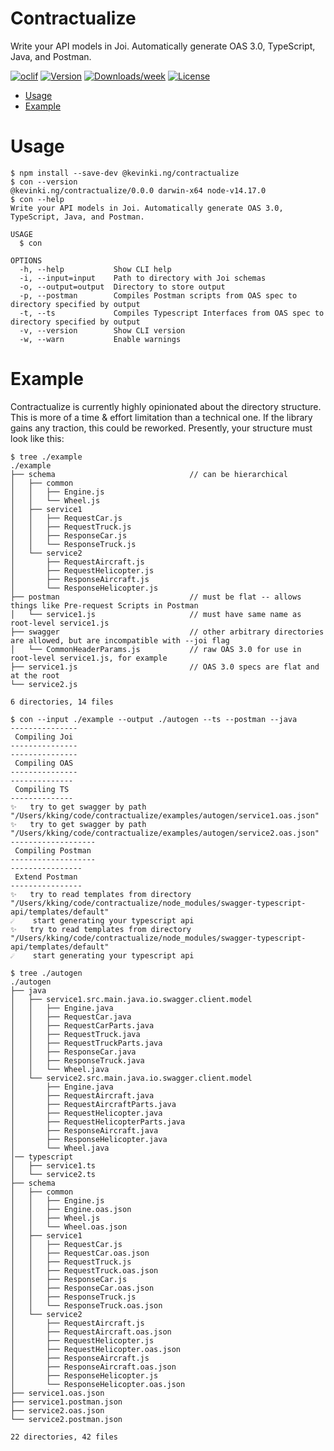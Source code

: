 Contractualize
==============

Write your API models in Joi. Automatically generate OAS 3.0, TypeScript, Java, and Postman.

[![oclif](https://img.shields.io/badge/cli-oclif-brightgreen.svg)](https://oclif.io)
[![Version](https://img.shields.io/npm/v/@kevinki.ng/contractualize.svg)](https://npmjs.org/package/@kevinki.ng/contractualize)
[![Downloads/week](https://img.shields.io/npm/dw/@kevinki.ng/contractualize.svg)](https://npmjs.org/package/@kevinki.ng/contractualize)
[![License](https://img.shields.io/npm/l/@kevinki.ng/contractualize.svg)](https://github.com/kevin-king/@kevinki.ng/contractualize/blob/master/package.json)

* [Usage](#usage)
* [Example](#example)

# Usage
```sh-session
$ npm install --save-dev @kevinki.ng/contractualize
$ con --version
@kevinki.ng/contractualize/0.0.0 darwin-x64 node-v14.17.0
$ con --help
Write your API models in Joi. Automatically generate OAS 3.0, TypeScript, Java, and Postman.

USAGE
  $ con

OPTIONS
  -h, --help           Show CLI help
  -i, --input=input    Path to directory with Joi schemas
  -o, --output=output  Directory to store output
  -p, --postman        Compiles Postman scripts from OAS spec to directory specified by output
  -t, --ts             Compiles Typescript Interfaces from OAS spec to directory specified by output
  -v, --version        Show CLI version
  -w, --warn           Enable warnings
```

# Example

Contractualize is currently highly opinionated about the directory structure. This is more of a time & effort 
limitation than a technical one. If the library gains any traction, this could be reworked. Presently, your structure
must look like this:

```sh-session
$ tree ./example
./example
├── schema                              // can be hierarchical
│   ├── common
│   │   ├── Engine.js
│   │   └── Wheel.js
│   ├── service1
│   │   ├── RequestCar.js
│   │   ├── RequestTruck.js
│   │   ├── ResponseCar.js
│   │   └── ResponseTruck.js
│   └── service2
│       ├── RequestAircraft.js
│       ├── RequestHelicopter.js
│       ├── ResponseAircraft.js
│       └── ResponseHelicopter.js
├── postman                             // must be flat -- allows things like Pre-request Scripts in Postman
│   └── service1.js                     // must have same name as root-level service1.js
├── swagger                             // other arbitrary directories are allowed, but are incompatible with --joi flag
│   └── CommonHeaderParams.js           // raw OAS 3.0 for use in root-level service1.js, for example
├── service1.js                         // OAS 3.0 specs are flat and at the root
└── service2.js

6 directories, 14 files
```

```sh-session
$ con --input ./example --output ./autogen --ts --postman --java
---------------
 Compiling Joi 
---------------
---------------
 Compiling OAS 
---------------
--------------
 Compiling TS 
--------------
✨   try to get swagger by path "/Users/kking/code/contractualize/examples/autogen/service1.oas.json"
✨   try to get swagger by path "/Users/kking/code/contractualize/examples/autogen/service2.oas.json"
-------------------
 Compiling Postman 
-------------------
----------------
 Extend Postman 
----------------
✨   try to read templates from directory "/Users/kking/code/contractualize/node_modules/swagger-typescript-api/templates/default"
☄️    start generating your typescript api
✨   try to read templates from directory "/Users/kking/code/contractualize/node_modules/swagger-typescript-api/templates/default"
☄️    start generating your typescript api
```

```sh-session
$ tree ./autogen
./autogen
├── java
│   ├── service1.src.main.java.io.swagger.client.model
│   │   ├── Engine.java
│   │   ├── RequestCar.java
│   │   ├── RequestCarParts.java
│   │   ├── RequestTruck.java
│   │   ├── RequestTruckParts.java
│   │   ├── ResponseCar.java
│   │   ├── ResponseTruck.java
│   │   └── Wheel.java
│   └── service2.src.main.java.io.swagger.client.model
│       ├── Engine.java
│       ├── RequestAircraft.java
│       ├── RequestAircraftParts.java
│       ├── RequestHelicopter.java
│       ├── RequestHelicopterParts.java
│       ├── ResponseAircraft.java
│       ├── ResponseHelicopter.java
│       └── Wheel.java
│── typescript
│   ├── service1.ts
│   └── service2.ts
├── schema
│   ├── common
│   │   ├── Engine.js
│   │   ├── Engine.oas.json
│   │   ├── Wheel.js
│   │   └── Wheel.oas.json
│   ├── service1
│   │   ├── RequestCar.js
│   │   ├── RequestCar.oas.json
│   │   ├── RequestTruck.js
│   │   ├── RequestTruck.oas.json
│   │   ├── ResponseCar.js
│   │   ├── ResponseCar.oas.json
│   │   ├── ResponseTruck.js
│   │   └── ResponseTruck.oas.json
│   └── service2
│       ├── RequestAircraft.js
│       ├── RequestAircraft.oas.json
│       ├── RequestHelicopter.js
│       ├── RequestHelicopter.oas.json
│       ├── ResponseAircraft.js
│       ├── ResponseAircraft.oas.json
│       ├── ResponseHelicopter.js
│       └── ResponseHelicopter.oas.json
├── service1.oas.json
├── service1.postman.json
├── service2.oas.json
└── service2.postman.json

22 directories, 42 files
```
